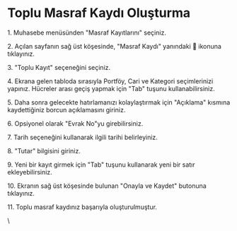 # Toplu Masraf Kaydı Oluşturma

1\. Muhasebe menüsünden "Masraf Kayıtlarını" seçiniz.

2\. Açılan sayfanın sağ üst köşesinde, "Masraf Kaydı" yanındaki 🔽 ikonuna tıklayınız.

3\. "Toplu Kayıt" seçeneğini seçiniz.

4\. Ekrana gelen tabloda sırasıyla Portföy, Cari ve Kategori seçimlerinizi yapınız. Hücreler arası geçiş yapmak için "Tab" tuşunu kullanabilirsiniz.

5\. Daha sonra gelecekte hatırlamanızı kolaylaştırmak için "Açıklama" kısmına kaydettiğiniz borcun açıklamasını giriniz.

6\. Opsiyonel olarak "Evrak No"yu girebilirsiniz.

7\. Tarih seçeneğini kullanarak ilgili tarihi belirleyiniz.

8\. "Tutar" bilgisini giriniz.

9\. Yeni bir kayıt girmek için "Tab" tuşunu kullanarak yeni bir satır ekleyebilirsiniz.

10\. Ekranın sağ üst köşesinde bulunan "Onayla ve Kaydet" butonuna tıklayınız.

11\. Toplu masraf kaydınız başarıyla oluşturulmuştur.

\

